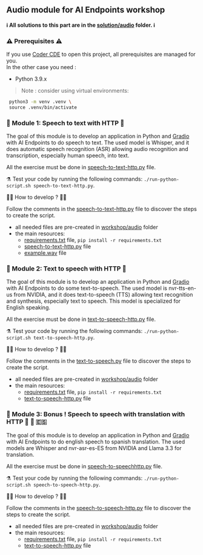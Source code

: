 ## Audio module for AI Endpoints workshop

**ℹ️ All solutions to this part are in the [solution/audio](../../solutions/audio/) folder. ℹ️**

### ⚠️ Prerequisites ⚠️

If you use [Coder CDE](https://coder.com/) to open this project, all prerequisites are managed for you.  
In the other case you need : 
 - Python 3.9.x

>Note : consider using virtual environments: 
```bash
 python3 -m venv .venv \
 source .venv/bin/activate
```

### 🤖 Module 1: Speech to text with HTTP 💬

The goal of this module is to develop an application in Python and [Gradio](https://www.gradio.app/) with AI Endpoints to do speech to text.
The used model is Whisper, and it does automatic speech recognition (ASR) allowing audio recognition and transcription, especially human speech, into text.  

All the exercise must be done in [speech-to-text-http.py](./speech-to-text-http.py) file.

⚗️ Test your code by running the following commands: `./run-python-script.sh speech-to-text-http.py`.

👩‍💻 How to develop ? 🧑‍💻

Follow the comments in the [speech-to-text-http.py](./speech-to-text-http.py) file to discover the steps to create the script.

 - all needed files are pre-created in [workshop/audio](.) folder
 - the main resources:
    - [requirements.txt](./requirements.txt) file, `pip install -r requirements.txt`
    - [speech-to-text-http.py](./speech-to-text-http.py) file
    - [example.wav](./example.wav) file

### 🤖 Module 2: Text to speech with HTTP 💬

The goal of this module is to develop an application in Python and [Gradio](https://www.gradio.app/) with AI Endpoints to do some text-to-speech.
The used model is nvr-tts-en-us from NVIDIA, and it does text-to-speech (TTS) allowing text recognition and synthesis, especially text to speech.
This model is specialized for English speaking.

All the exercise must be done in [text-to-speech-http.py](./text-to-speech-http.py) file.

⚗️ Test your code by running the following commands: `./run-python-script.sh text-to-speech-http.py`.

👩‍💻 How to develop ? 🧑‍💻

Follow the comments in the [text-to-speech.py](./text-to-speech-http.py) file to discover the steps to create the script.

 - all needed files are pre-created in [workshop/audio](.) folder
 - the main resources:
    - [requirements.txt](./requirements.txt) file, `pip install -r requirements.txt`
    - [text-to-speech-http.py](./text-to-speech-http.py) file

### 🤖 Module 3: Bonus ! Speech to speech with translation with HTTP 💬 🏴󠁧󠁢󠁥󠁮󠁧󠁿 🇪🇸

The goal of this module is to develop an application in Python and [Gradio](https://www.gradio.app/) with AI Endpoints to do english speech to spanish translation.
The used models are Whisper and nvr-asr-es-ES from NVIDIA and Llama 3.3 for translation.

All the exercise must be done in [speech-to-speechhttp.py](./speech-to-speech-http.py) file.

⚗️ Test your code by running the following commands: `./run-python-script.sh speech-to-speech-http.py`.

👩‍💻 How to develop ? 🧑‍💻

Follow the comments in the [speech-to-speech-http.py](./speech-to-speech-http.py) file to discover the steps to create the script.

 - all needed files are pre-created in [workshop/audio](.) folder
 - the main resources:
    - [requirements.txt](./requirements.txt) file, `pip install -r requirements.txt`
    - [text-to-speech-http.py](./speech-to-speech-http.py) file

